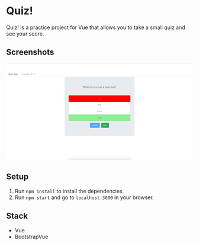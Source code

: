 # Quiz!

Quiz! is a practice project for Vue that allows you to take a small quiz and see your score.

## Screenshots

!["Page"](https://github.com/Joe123123/quiz/blob/master/src/assets/page.png)

## Setup

1. Run `npm install` to install the dependencies.
2. Run `npm start` and go to `localhost:3000` in your browser.

## Stack

- Vue
- BootstrapVue
